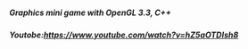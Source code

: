 ##### Graphics mini game with OpenGL 3.3, C++
##### Youtobe:https://www.youtube.com/watch?v=hZ5aOTDIsh8
